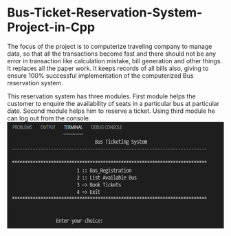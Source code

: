 # Bus-Ticket-Reservation-System-Project-in-Cpp
The focus of the project is to computerize traveling company to manage data, so that all the transactions become fast and there should not be any error in transaction like calculation mistake, bill generation and other things. It replaces all the paper work. It keeps records of all bills also, giving to ensure 100% successful implementation of the computerized Bus reservation system.

This reservation system has three modules. First module helps the customer to enquire the availability of seats in a particular bus at particular date. Second module helps him to reserve a ticket. Using third module he can log out from the console.
![preview img](/Picture1.png)

